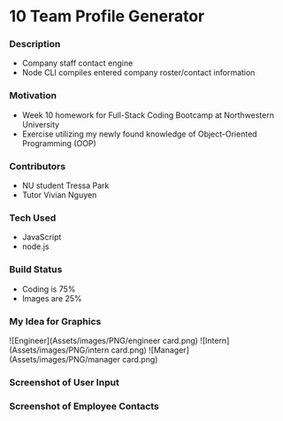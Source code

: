 # 10 Team Profile Generator

### Description
* Company staff contact engine
* Node CLI compiles entered company roster/contact information

### Motivation
* Week 10 homework for Full-Stack Coding Bootcamp at Northwestern University
* Exercise utilizing my newly found knowledge of Object-Oriented Programming (OOP)

### Contributors
* NU student Tressa Park
* Tutor Vivian Nguyen

### Tech Used
* JavaScript
* node.js

### Build Status
* Coding is 75%
* Images are 25%

### My Idea for Graphics

![Engineer](Assets/images/PNG/engineer card.png)
![Intern](Assets/images/PNG/intern card.png)
![Manager](Assets/images/PNG/manager card.png)

### Screenshot of User Input


### Screenshot of Employee Contacts